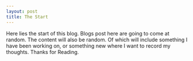 ```yaml
---
layout: post
title: The Start
---
```


Here lies the start of this blog. Blogs post here are going to come at random. The content will also be random. Of which will include something I have been working on, or something new where I want to record my thoughts. Thanks for Reading.
